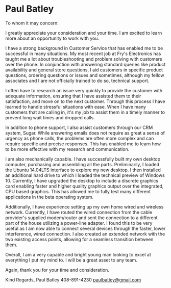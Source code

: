 # Paul Batley
To whom it may concern:

I greatly appreciate your consideration and your time. I am excited to learn more about an opportunity to work with you.

I have a strong background in Customer Service that has enabled me to be successful in many situations. My most recent job at Fry's Electronics has taught me a lot about troubleshooting and problem solving with customers over the phone. In conjunction with answering standard queries like product availability and general store questions, I aid customers in specific product questions, ordering questions or issues and sometimes, although my fellow associates and I are not officially trained to do so, technical support. 

I often have to research an issue very quickly to provide the customer with adequate information, ensuring that I have assisted them to their satisfaction, and move on to the next customer. Through this process I have learned to handle stressful situations with ease. When I have many customers that are calling in, it's my job to assist them in a timely manner to prevent long wait times and dropped calls. 

In addition to phone support, I also assist customers through our CRM system, Sugar. While answering emails does not require as great a sense of urgency as phone calls, the problems are often more complex and can require specific and precise responses. This has enabled me to learn how to be more effective with my research and communication.

I am also mechanically capable. I have successfully built my own desktop computer, purchasing and assembling all the parts. Preliminarily, I loaded the Ubuntu 14.04LTS interface to explore my new desktop. I then installed an additional hard drive to which I loaded the technical preview of Windows 10. Currently, I have upgraded the desktop to include a discrete graphics card enabling faster and higher quality graphics output over the integrated, CPU based graphics. This has allowed me to fully test many different applications in the beta operating system. 

Additionally, I have experience setting up my own home wired and wireless network. Currently, I have routed the wired connection from the cable provider's supplied modem/router and sent the connection to a different part of the house utilizing a power-line adapter. I found this to be very useful as I am now able to connect several devices through the faster, lower interference, wired connection. I also created an extended network with the two existing access points, allowing for a seamless transition between them. 

Overall, I am a very capable and bright young man looking to excel at everything I put my mind to. I will be a great asset to any team. 

Again, thank you for your time and consideration. 

Kind Regards,
Paul Batley
408-891-4230
paulbatley@gmail.com
